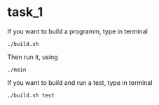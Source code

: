 # task_1

If you want to build a programm, type in terminal
```
./build.sh
```

Then run it, using
```
./main
```

If you want to build and run a test, type in terminal
```
./build.sh test
```
